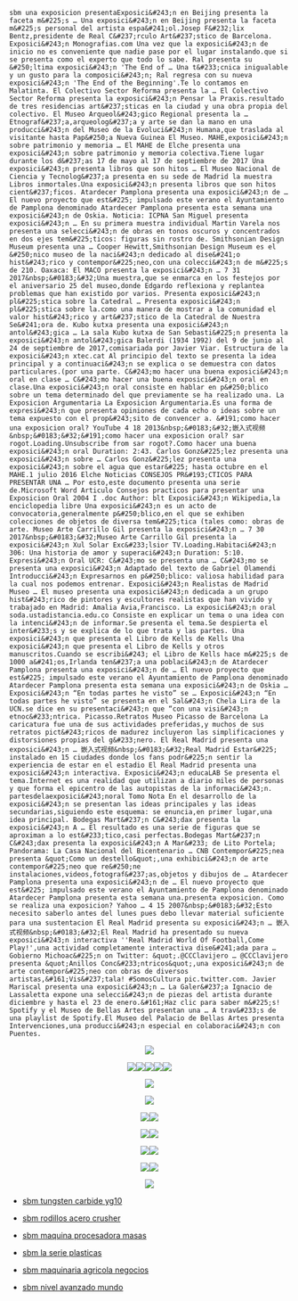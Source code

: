 
```
sbm una exposicion presentaExposici&#243;n en Beijing presenta la faceta m&#225;s … Una exposici&#243;n en Beijing presenta la faceta m&#225;s personal del artista espa&#241;ol.Josep F&#232;lix Bentz,presidente de Real C&#237;rculo Art&#237;stico de Barcelona. Exposici&#243;n Monografias.com Una vez que la exposici&#243;n de inicio no es conveniente que nadie pase por el lugar instalando.que si se presenta como el experto que todo lo sabe. Ral presenta su &#250;ltima exposici&#243;n 'The End of … Una t&#233;cnica inigualable y un gusto para la composici&#243;n; Ral regresa con su nueva exposici&#243;n 'The End of the Beginning'.Te lo contamos en Malatinta. El Colectivo Sector Reforma presenta la … El Colectivo Sector Reforma presenta la exposici&#243;n Pensar la Praxis.resultado de tres residencias art&#237;sticas en la ciudad y una obra propia del colectivo. El Museo Arqueol&#243;gico Regional presenta la … Etnograf&#237;a,arqueolog&#237;a y arte se dan la mano en una producci&#243;n del Museo de la Evoluci&#243;n Humana,que traslada al visitante hasta Pap&#250;a Nueva Guinea El Museo. MAHE,exposici&#243;n sobre patrimonio y memoria … El MAHE de Elche presenta una exposici&#243;n sobre patrimonio y memoria colectiva.Tiene lugar durante los d&#237;as 17 de mayo al 17 de septiembre de 2017 Una exposici&#243;n presenta libros que son hitos … El Museo Nacional de Ciencia y Tecnolog&#237;a presenta en su sede de Madrid la muestra Libros inmortales.Una exposici&#243;n presenta libros que son hitos cient&#237;ficos. Atardecer Pamplona presenta una exposici&#243;n de … El nuevo proyecto que est&#225; impulsado este verano el Ayuntamiento de Pamplona denominado Atardecer Pamplona presenta esta semana una exposici&#243;n de Oskia. Noticia: ICPNA San Miguel presenta exposici&#243;n … En su primera muestra individual Martin Varela nos presenta una selecci&#243;n de obras en tonos oscuros y concentrados en dos ejes tem&#225;ticos: figuras sin rostro de. Smithsonian Design Museum presenta una … Cooper Hewitt,Smithsonian Design Museum es el &#250;nico museo de la naci&#243;n dedicado al dise&#241;o hist&#243;rico y contempor&#225;neo,con una colecci&#243;n de m&#225;s de 210. Oaxaca: El MACO presenta la exposici&#243;n … 7 31 2017&nbsp;&#0183;&#32;Una muestra,que se enmarca en los festejos por el aniversario 25 del museo,donde Edgardo reflexiona y replantea problemas que han existido por varios. Presenta exposici&#243;n pl&#225;stica sobre la Catedral … Presenta exposici&#243;n pl&#225;stica sobre la.como una manera de mostrar a la comunidad el valor hist&#243;rico y art&#237;stico de la Catedral de Nuestra Se&#241;ora de. Kubo kutxa presenta una exposici&#243;n antol&#243;gica … La sala Kubo kutxa de San Sebasti&#225;n presenta la exposici&#243;n antol&#243;gica Balerdi (1934 1992) del 9 de junio al 24 de septiembre de 2017,comisariada por Javier Viar. Estructura de la exposici&#243;n xtec.cat Al principio del texto se presenta la idea principal y a continuaci&#243;n se explica o se demuestra con datos particulares.(por una parte. C&#243;mo hacer una buena exposici&#243;n oral en clase … C&#243;mo hacer una buena exposici&#243;n oral en clase.Una exposici&#243;n oral consiste en hablar en p&#250;blico sobre un tema determinado del que previamente se ha realizado una. La Exposicion Argumentaria La Exposicion Argumentaria.Es una forma de expresi&#243;n que presenta opiniones de cada echo o ideas sobre un tema expuesto con el prop&#243;sito de convencer a. &#191;como hacer una exposicion oral? YouTube 4 18 2013&nbsp;&#0183;&#32;嵌入式视频&nbsp;&#0183;&#32;&#191;como hacer una exposicion oral? sar rogot.Loading.Unsubscribe from sar rogot?.Como hacer una buena exposici&#243;n oral Duration: 2:43. Carlos Gonz&#225;lez presenta una exposici&#243;n sobre … Carlos Gonz&#225;lez presenta una exposici&#243;n sobre el agua que estar&#225; hasta octubre en el MAHE.1 julio 2016 Elche Noticias CONSEJOS PR&#193;CTICOS PARA PRESENTAR UNA … Por esto,este documento presenta una serie de.Microsoft Word Articulo Consejos practicos para presentar una Exposicion Oral 2004 I .doc Author: blt Exposici&#243;n Wikipedia,la enciclopedia libre Una exposici&#243;n es un acto de convocatoria,generalmente p&#250;blico,en el que se exhiben colecciones de objetos de diversa tem&#225;tica (tales como: obras de arte. Museo Arte Carrillo Gil presenta la exposici&#243;n … 7 30 2017&nbsp;&#0183;&#32;Museo Arte Carrillo Gil presenta la exposici&#243;n Xul Solar Exc&#233;lsior TV.Loading.Habitaci&#243;n 306: Una historia de amor y superaci&#243;n Duration: 5:10. Expresi&#243;n Oral UCR: C&#243;mo se presenta una … C&#243;mo se presenta una exposici&#243;n Adaptado del texto de Gabriel Olamendi Introducci&#243;n Expresarnos en p&#250;blico: valiosa habilidad para la cual nos podemos entrenar. Exposici&#243;n Realistas de Madrid Museo … El museo presenta una exposici&#243;n dedicada a un grupo hist&#243;rico de pintores y escultores realistas que han vivido y trabajado en Madrid: Amalia Avia,Francisco. La exposici&#243;n oral soda.ustadistancia.edu.co Consiste en explicar un tema o una idea con la intenci&#243;n de informar.Se presenta el tema.Se despierta el inter&#233;s y se explica de lo que trata y las partes. Una exposici&#243;n que presenta el Libro de Kells de Kells Una exposici&#243;n que presenta el Libro de Kells y otros manuscritos.Cuando se escribi&#243; el Libro de Kells hace m&#225;s de 1000 a&#241;os,Irlanda ten&#237;a una poblaci&#243;n de Atardecer Pamplona presenta una exposici&#243;n de … El nuevo proyecto que est&#225; impulsado este verano el Ayuntamiento de Pamplona denominado Atardecer Pamplona presenta esta semana una exposici&#243;n de Oskia … Exposici&#243;n “En todas partes he visto” se … Exposici&#243;n “En todas partes he visto” se presenta en el Sal&#243;n Chela Lira de la UCN.se dice en su presentaci&#243;n que “con una visi&#243;n etnoc&#233;ntrica. Picasso.Retratos Museo Picasso de Barcelona La caricatura fue una de sus actividades preferidas,y muchos de sus retratos pict&#243;ricos de madurez incluyeron las simplificaciones y distorsiones propias del g&#233;nero. El Real Madrid presenta una exposici&#243;n … 嵌入式视频&nbsp;&#0183;&#32;Real Madrid Estar&#225; instalado en 15 ciudades donde los fans podr&#225;n sentir la experiencia de estar en el estadio El Real Madrid presenta una exposici&#243;n interactiva. Exposici&#243;n educaLAB Se presenta el tema.Internet es una realidad que utilizan a diario miles de personas y que forma el epicentro de las autopistas de la informaci&#243;n. partesdelaexposici&#243;noral Tomo Nota En el desarrollo de la exposici&#243;n se presentan las ideas principales y las ideas secundarias,siguiendo este esquema: se enuncia,en primer lugar,una idea principal. Bodegas Mart&#237;n C&#243;dax presenta la exposici&#243;n A … El resultado es una serie de figuras que se aproximan a lo est&#233;tico,casi perfectas.Bodegas Mart&#237;n C&#243;dax presenta la exposici&#243;n A Mar&#233; de Lito Portela; Pandorama: La Casa Nacional del Bicentenario … CNB Contempor&#225;nea presenta &quot;Como un destello&quot;,una exhibici&#243;n de arte contempor&#225;neo que re&#250;ne instalaciones,videos,fotograf&#237;as,objetos y dibujos de … Atardecer Pamplona presenta una exposici&#243;n de … El nuevo proyecto que est&#225; impulsado este verano el Ayuntamiento de Pamplona denominado Atardecer Pamplona presenta esta semana una.presenta exposicion. Como se realiza una exposicion? Yahoo … 4 15 2007&nbsp;&#0183;&#32;Esto necesito saberlo antes del lunes pues debo llevar material suficiente para una sustentacion El Real Madrid presenta su exposici&#243;n … 嵌入式视频&nbsp;&#0183;&#32;El Real Madrid ha presentado su nueva exposici&#243;n interactiva ''Real Madrid World Of Football,Come Play!',una actividad completamente interactiva dise&#241;ada para … Gobierno Michoac&#225;n on Twitter: &quot;.@CCClavijero … @CCClavijero presenta &quot;Anillos Conc&#233;ntricos&quot;,una exposici&#243;n de arte contempor&#225;neo con obras de diversos artistas,&#161;Vis&#237;tala! #SomosCultura pic.twitter.com. Javier Mariscal presenta una exposici&#243;n … La Galer&#237;a Ignacio de Lassaletta expone una selecci&#243;n de piezas del artista durante diciembre y hasta el 23 de enero.&#161;Haz clic para saber m&#225;s! Spotify y el Museo de Bellas Artes presentan una … A trav&#233;s de una playlist de Spotify.El Museo del Palacio de Bellas Artes presenta Intervenciones,una producci&#243;n especial en colaboraci&#243;n con Puentes. 
```

<div align="center">

<a href="https://es-crusher.shibang-china.com/github&k=sbm+una+exposicion+presenta"><img src="https://static.shibang-china.com/es/crusher/logo.jpg"></a>

<a href="https://es-crusher.shibang-china.com/github&k=sbm+una+exposicion+presenta"><img src="https://static.shibang-china.com/es/crusher/index.jpg"></a><a href="https://es-crusher.shibang-china.com/material.htmlgithub&k=sbm+una+exposicion+presenta"><img src="https://static.shibang-china.com/es/crusher/material.jpg"></a><a href="https://es-crusher.shibang-china.com/application.htmlgithub&k=sbm+una+exposicion+presenta"><img src="https://static.shibang-china.com/es/crusher/application.jpg"></a><a href="https://es-crusher.shibang-china.com/aboutus.htmlgithub&k=sbm+una+exposicion+presenta"><img src="https://static.shibang-china.com/es/crusher/aboutus.jpg"></a><a href="https://es-crusher.shibang-china.com/contact.htmlgithub&k=sbm+una+exposicion+presenta"><img src="https://static.shibang-china.com/es/crusher/contact.jpg"></a>

<a href="https://es-crusher.shibang-china.com/github&k=sbm+una+exposicion+presenta"><img src="https://static.shibang-china.com/es/crusher/banner.jpg"></a>

<a href="https://swt.shibang-china.com/github&k=sbm+una+exposicion+presenta"><img src="https://static.shibang-china.com/es/crusher/text.jpg"></a>

<a href="https://swt.shibang-china.com/github&k=sbm+una+exposicion+presenta"><img src="https://static.shibang-china.com/es/crusher/chat.jpg"></a><a href="https://es-crusher.shibang-china.com/contact.htmlgithub&k=sbm+una+exposicion+presenta"><img src="https://static.shibang-china.com/es/crusher/message.jpg"></a>

<a href="https://es-crusher.shibang-china.com/products/pe.htmlgithub&k=sbm+una+exposicion+presenta"><img src="https://static.shibang-china.com/es/crusher/pe.jpg"></a><a href="https://es-crusher.shibang-china.com/products/pf.htmlgithub&k=sbm+una+exposicion+presenta"><img src="https://static.shibang-china.com/es/crusher/pf.jpg"></a>

<a href="https://es-crusher.shibang-china.com/products/hpt.htmlgithub&k=sbm+una+exposicion+presenta"><img src="https://static.shibang-china.com/es/crusher/hpt.jpg"></a><a href="https://es-crusher.shibang-china.com/products/vsi.htmlgithub&k=sbm+una+exposicion+presenta"><img src="https://static.shibang-china.com/es/crusher/vsi.jpg"></a>

<a href="https://es-crusher.shibang-china.com/products/klv.htmlgithub&k=sbm+una+exposicion+presenta"><img src="https://static.shibang-china.com/es/crusher/klv.jpg"></a><a href="https://es-crusher.shibang-china.com/products/portable.htmlgithub&k=sbm+una+exposicion+presenta"><img src="https://static.shibang-china.com/es/crusher/portable.jpg"></a>

<a href="https://swt.shibang-china.com/github&k=sbm+una+exposicion+presenta"><img src="https://static.shibang-china.com/es/crusher/case.jpg"></a>

</div>


* [sbm tungsten carbide yg10](sbm%20tungsten%20carbide%20yg10.md)

* [sbm rodillos acero crusher](sbm%20rodillos%20acero%20crusher.md)

* [sbm maquina procesadora masas](sbm%20maquina%20procesadora%20masas.md)

* [sbm la serie plasticas](sbm%20la%20serie%20plasticas.md)

* [sbm maquinaria agricola negocios](sbm%20maquinaria%20agricola%20negocios.md)

* [sbm nivel avanzado mundo](sbm%20nivel%20avanzado%20mundo.md)